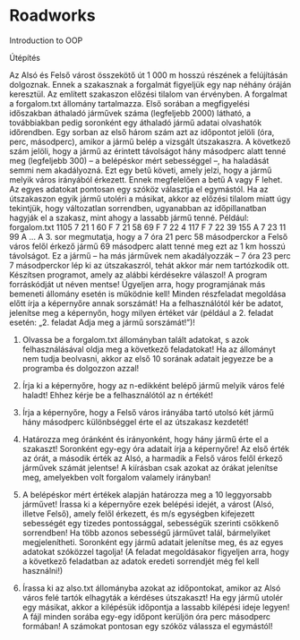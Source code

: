 # Roadworks
Introduction to OOP

Útépítés

Az Alsó és Felső várost összekötő út 1 000 m hosszú részének a felújításán dolgoznak. Ennek a szakasznak a forgalmát figyeljük egy nap néhány óráján keresztül. Az említett szakaszon előzési tilalom van érvényben.
A forgalmat a forgalom.txt állomány tartalmazza. Első sorában a megfigyelési időszakban áthaladó járművek száma (legfeljebb 2000) látható, a továbbiakban pedig soronként
egy áthaladó jármű adatai olvashatók időrendben. Egy sorban az első három szám azt az időpontot jelöli (óra, perc, másodperc), amikor a jármű belép a vizsgált útszakaszra. A következő
szám jelöli, hogy a jármű az érintett távolságot hány másodperc alatt tenné meg (legfeljebb
300) – a belépéskor mért sebességgel –, ha haladását semmi nem akadályozná. Ezt egy betű
követi, amely jelzi, hogy a jármű melyik város irányából érkezett. Ennek megfelelően a betű
A vagy F lehet. Az egyes adatokat pontosan egy szóköz választja el egymástól.
Ha az útszakaszon egyik jármű utoléri a másikat, akkor az előzési tilalom miatt úgy tekintjük, hogy változatlan sorrendben, ugyanabban az időpillanatban hagyják el a szakasz, mint
ahogy a lassabb jármű tenné.
Például:
forgalom.txt
1105
7 21 1 60 F
7 21 58 69 F
7 22 4 117 F
7 22 39 155 A
7 23 11 99 A
…
A 3. sor megmutatja, hogy a 7 óra 21 perc 58 másodperckor a Felső város felől érkező
jármű 69 másodperc alatt tenné meg ezt az 1 km hosszú távolságot. Ez a jármű – ha más járművek nem akadályozzák – 7 óra 23 perc 7 másodperckor lép ki az útszakaszról, tehát akkor
már nem tartózkodik ott.
Készítsen programot, amely az alábbi kérdésekre válaszol! A program forráskódját ut néven mentse! Ügyeljen arra, hogy programjának más bemeneti állomány esetén is működnie
kell!
Minden részfeladat megoldása előtt írja a képernyőre annak sorszámát! Ha a felhasználótól
kér be adatot, jelenítse meg a képernyőn, hogy milyen értéket vár (például a 2. feladat esetén:
„2. feladat Adja meg a jármű sorszámát!”)!

1. Olvassa be a forgalom.txt állományban talált adatokat, s azok felhasználásával oldja
meg a következő feladatokat! Ha az állományt nem tudja beolvasni, akkor az első 10 sorának adatait jegyezze be a programba és dolgozzon azzal!

2. Írja ki a képernyőre, hogy az n-edikként belépő jármű melyik város felé haladt! Ehhez
kérje be a felhasználótól az n értékét!

3. Írja a képernyőre, hogy a Felső város irányába tartó utolsó két jármű hány másodperc különbséggel érte el az útszakasz kezdetét!

4. Határozza meg óránként és irányonként, hogy hány jármű érte el a szakaszt! Soronként
egy-egy óra adatait írja a képernyőre! Az első érték az órát, a második érték az Alsó, a
harmadik a Felső város felől érkező járművek számát jelentse! A kiírásban csak azokat az
órákat jelenítse meg, amelyekben volt forgalom valamely irányban! 

5. A belépéskor mért értékek alapján határozza meg a 10 leggyorsabb járművet! Írassa ki a
képernyőre ezek belépési idejét, a várost (Alsó, illetve Felső), amely felől érkezett, és
m/s egységben kifejezett sebességét egy tizedes pontossággal, sebességük szerinti csökkenő sorrendben! Ha több azonos sebességű járművet talál, bármelyiket megjelenítheti. Soronként egy jármű adatait jelenítse meg, és az egyes adatokat szóközzel tagolja! (A feladat
megoldásakor figyeljen arra, hogy a következő feladatban az adatok eredeti sorrendjét
még fel kell használni!)

6. Írassa ki az also.txt állományba azokat az időpontokat, amikor az Alsó város felé tartók elhagyták a kérdéses útszakaszt! Ha egy jármű utolér egy másikat, akkor a kilépésük
időpontja a lassabb kilépési ideje legyen! A fájl minden sorába egy-egy időpont kerüljön
óra perc másodperc formában! A számokat pontosan egy szóköz válassza el egymástól!
